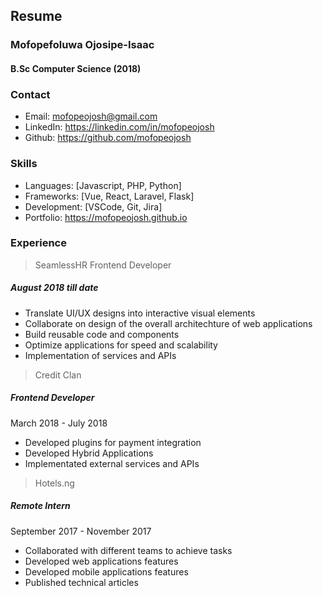 ## Resume
### Mofopefoluwa Ojosipe-Isaac
#### B.Sc Computer Science (2018)

### Contact
- Email: mofopeojosh@gmail.com
- LinkedIn: https://linkedin.com/in/mofopeojosh
- Github: https://github.com/mofopeojosh

### Skills
- Languages: [Javascript, PHP, Python]
- Frameworks: [Vue, React, Laravel, Flask]
- Development: [VSCode, Git, Jira] 
- Portfolio:  https://mofopeojosh.github.io

### Experience
> SeamlessHR
Frontend Developer
##### August 2018 till date
- Translate UI/UX designs into interactive visual elements
- Collaborate on design of the overall architechture of web applications
- Build reusable code and components
- Optimize applications for speed and scalability
- Implementation of services and APIs

> Credit Clan
##### Frontend Developer
March 2018 - July 2018
- Developed plugins for payment integration
- Developed Hybrid Applications
- Implementated external services and APIs

> Hotels.ng 
##### Remote Intern
September 2017 - November 2017
- Collaborated with different teams to achieve tasks
- Developed web applications features
- Developed mobile applications features
- Published technical articles
